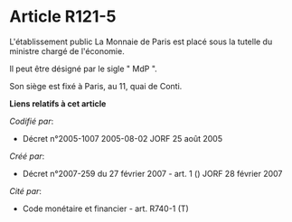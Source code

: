 # Article R121-5

L'établissement public La Monnaie de Paris est placé sous la tutelle du ministre chargé de l'économie.

Il peut être désigné par le sigle " MdP ".

Son siège est fixé à Paris, au 11, quai de Conti.

**Liens relatifs à cet article**

_Codifié par_:

  - Décret n°2005-1007 2005-08-02 JORF 25 août 2005

_Créé par_:

  - Décret n°2007-259 du 27 février 2007 - art. 1 () JORF 28 février 2007

_Cité par_:

  - Code monétaire et financier - art. R740-1 (T)
